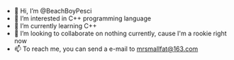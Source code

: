 - 👋 Hi, I’m @BeachBoyPesci
- 👀 I’m interested in C++ programming language
- 🌱 I’m currently learning C++
- 💞️ I’m looking to collaborate on nothing currently, cause I'm a rookie right now
- 📫 To reach me, you can send a e-mail to mrsmallfat@163.com

<!---
BeachBoyPesci/BeachBoyPesci is a ✨ special ✨ repository because its `README.md` (this file) appears on your GitHub profile.
You can click the Preview link to take a look at your changes.
--->
